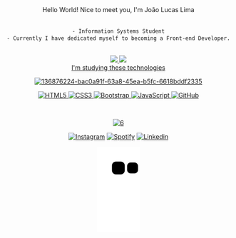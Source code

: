 <div align="center">
  Hello World! Nice to meet you, I'm João Lucas Lima  
<br><br>

</h3>

```
- Information Systems Student
- Currently I have dedicated myself to becoming a Front-end Developer.
```
<br>

<div>
  <a href="https://github.com/oJoaoLucas">
    <img height="200em" src="https://github-readme-stats-sigma-five.vercel.app/api/top-langs/?username=ojoaolucas&layout=compact&langs_count=7&theme=dracula"/>
    <img height="200em" src="https://github-readme-stats.vercel.app/api?username=ojoaolucas&show_icons=true&theme=dracula&include_all_commits=true&count_private=true"/>
</div>
  
 <div>
   I'm studying these technologies
    
![136876224-bac0a91f-63a8-45ea-b5fc-6618bddf2335](https://user-images.githubusercontent.com/94051879/194400886-f9f8b0ca-e4fc-44a5-829a-10cb25082eda.gif)

   ![HTML5](https://img.shields.io/badge/-HTML5-E34F26?style=flat-square&logo=html5&logoColor=white)
   ![CSS3](https://img.shields.io/badge/-CSS3-1572B6?style=flat-square&logo=css3)
   ![Bootstrap](https://img.shields.io/badge/-Bootstrap-563D7C?style=flat-square&logo=bootstrap)
   ![JavaScript](https://img.shields.io/badge/-JavaScript-black?style=flat-square&logo=javascript)
   ![GitHub](https://img.shields.io/badge/-GitHub-181717?style=flat-square&logo=github)    
 
</div>
    
<br>

<div> 
  
  ![6](https://pporg-cdn.nullcontent.net/monthly_2018_05/large.5aec4287c9aee_EeveeGif.gif.1687bde4b30e4ce1dd93c67f4bd13d24.gif)
 
  [![Instagram](https://img.shields.io/badge/Instagram-E4405F?style=for-the-badge&logo=instagram&logoColor=white)](https://instagram.com/ojoaolucas0?igshid=YmMyMTA2M2Y=)
  [![Spotify](https://img.shields.io/badge/Spotify-1ED760?&style=for-the-badge&logo=spotify&logoColor=white)](https://open.spotify.com/user/jo%C3%A3olucaslimaaa)
  [![Linkedin](https://img.shields.io/badge/LinkedIn-0077B5?style=for-the-badge&logo=linkedin&logoColor=white)](https://www.linkedin.com/in/ojoaolucaslima/)

  ![Snake animation](https://github.com/oJoaoLucas/oJoaoLucas/blob/output/github-contribution-grid-snake.svg)
 
</div>
